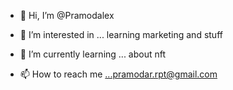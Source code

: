- 👋 Hi, I’m @Pramodalex
- 👀 I’m interested in ... learning marketing and stuff
- 🌱 I’m currently learning ... about nft

- 📫 How to reach me ...pramodar.rpt@gmail.com

<!---
Pramodalex/Pramodalex is a ✨ special ✨ repository because its `README.md` (this file) appears on your GitHub profile.
You can click the Preview link to take a look at your changes.
--->

